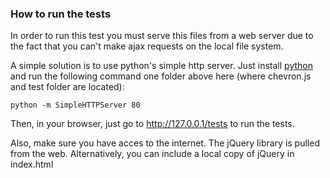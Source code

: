 ### How to run the tests

In order to run this test you must serve this files from a web server due to the fact that you can't make ajax requests on the local file system.

A simple solution is to use python's simple http server. Just install [python](http://python.org) and run the following command one folder above here (where chevron.js and test folder are located):

    python -m SimpleHTTPServer 80

Then, in your browser, just go to http://127.0.0.1/tests to run the tests.

Also, make sure you have acces to the internet. The jQuery library is pulled from the web. Alternatively, you can include a local copy of jQuery in index.html